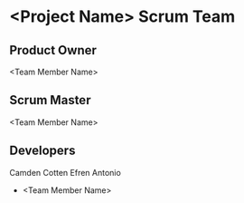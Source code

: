 # \<Project Name\> Scrum Team
## Product Owner
\<Team Member Name\>
## Scrum Master
\<Team Member Name\>
## Developers
Camden Cotten
Efren Antonio
- \<Team Member Name\>
